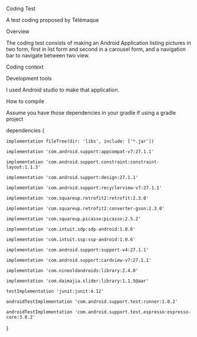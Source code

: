 Coding Test

A test coding proposed by Télémaque

Overview

The coding  test consists of making an Android Application listing pictures in two form, 
first in list form and second in a carousel form, and a navigation bar to navigate between two view.

Coding context

Development tools

I used Android studio to make that application.

How to compile

Assume you have those dependencies in your gradle if using a gradle project

dependencies {

    implementation fileTree(dir: 'libs', include: ['*.jar'])
    
    implementation 'com.android.support:appcompat-v7:27.1.1'
    
    implementation 'com.android.support.constraint:constraint-layout:1.1.3'
    
    implementation 'com.android.support:design:27.1.1'
    
    implementation 'com.android.support:recyclerview-v7:27.1.1'
    
    implementation 'com.squareup.retrofit2:retrofit:2.3.0'
    
    implementation 'com.squareup.retrofit2:converter-gson:2.3.0'
    
    implementation 'com.squareup.picasso:picasso:2.5.2'
    
    implementation 'com.intuit.sdp:sdp-android:1.0.6'
    
    implementation 'com.intuit.ssp:ssp-android:1.0.6'
    
    implementation 'com.android.support:support-v4:27.1.1'
    
    implementation 'com.android.support:cardview-v7:27.1.1'
    
    implementation 'com.nineoldandroids:library:2.4.0'
    
    implementation 'com.daimajia.slider:library:1.1.5@aar'
    
    testImplementation 'junit:junit:4.12'
    
    androidTestImplementation 'com.android.support.test:runner:1.0.2'
    
    androidTestImplementation 'com.android.support.test.espresso:espresso-core:3.0.2'

}
